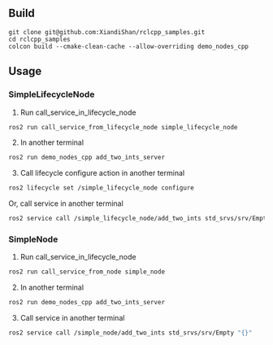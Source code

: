 ## Build
```
git clone git@github.com:XiandiShan/rclcpp_samples.git
cd rclcpp_samples
colcon build --cmake-clean-cache --allow-overriding demo_nodes_cpp

```

## Usage
### SimpleLifecycleNode
1. Run call_service_in_lifecycle_node
```bash
ros2 run call_service_from_lifecycle_node simple_lifecycle_node
```
2. In another terminal
```bash
ros2 run demo_nodes_cpp add_two_ints_server
```
3. Call lifecycle configure action in another terminal
```bash
ros2 lifecycle set /simple_lifecycle_node configure
```
Or, call service in another terminal
```bash
ros2 service call /simple_lifecycle_node/add_two_ints std_srvs/srv/Empty "{}"
```

### SimpleNode
1. Run call_service_in_lifecycle_node
```bash
ros2 run call_service_from_node simple_node
```
2. In another terminal
```bash
ros2 run demo_nodes_cpp add_two_ints_server
```
3. Call service in another terminal
```bash
ros2 service call /simple_node/add_two_ints std_srvs/srv/Empty "{}"
```